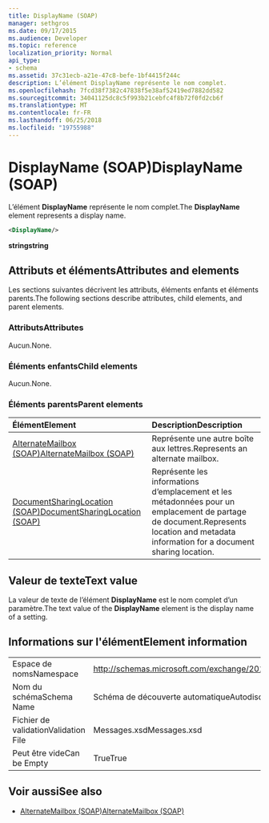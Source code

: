 ```yaml
---
title: DisplayName (SOAP)
manager: sethgros
ms.date: 09/17/2015
ms.audience: Developer
ms.topic: reference
localization_priority: Normal
api_type:
- schema
ms.assetid: 37c31ecb-a21e-47c8-befe-1bf4415f244c
description: L’élément DisplayName représente le nom complet.
ms.openlocfilehash: 7fcd38f7382c47838f5e38af52419ed7882dd582
ms.sourcegitcommit: 34041125dc8c5f993b21cebfc4f8b72f0fd2cb6f
ms.translationtype: MT
ms.contentlocale: fr-FR
ms.lasthandoff: 06/25/2018
ms.locfileid: "19755988"
---
```

# <a name="displayname-soap"></a><span data-ttu-id="7e3fa-103">DisplayName (SOAP)</span><span class="sxs-lookup"><span data-stu-id="7e3fa-103">DisplayName (SOAP)</span></span>

<span data-ttu-id="7e3fa-104">L’élément **DisplayName** représente le nom complet.</span><span class="sxs-lookup"><span data-stu-id="7e3fa-104">The **DisplayName** element represents a display name.</span></span> 
  
```XML
<DisplayName/>
```

 <span data-ttu-id="7e3fa-105">**string**</span><span class="sxs-lookup"><span data-stu-id="7e3fa-105">**string**</span></span>
## <a name="attributes-and-elements"></a><span data-ttu-id="7e3fa-106">Attributs et éléments</span><span class="sxs-lookup"><span data-stu-id="7e3fa-106">Attributes and elements</span></span>

<span data-ttu-id="7e3fa-107">Les sections suivantes décrivent les attributs, éléments enfants et éléments parents.</span><span class="sxs-lookup"><span data-stu-id="7e3fa-107">The following sections describe attributes, child elements, and parent elements.</span></span>
  
### <a name="attributes"></a><span data-ttu-id="7e3fa-108">Attributs</span><span class="sxs-lookup"><span data-stu-id="7e3fa-108">Attributes</span></span>

<span data-ttu-id="7e3fa-109">Aucun.</span><span class="sxs-lookup"><span data-stu-id="7e3fa-109">None.</span></span>
  
### <a name="child-elements"></a><span data-ttu-id="7e3fa-110">Éléments enfants</span><span class="sxs-lookup"><span data-stu-id="7e3fa-110">Child elements</span></span>

<span data-ttu-id="7e3fa-111">Aucun.</span><span class="sxs-lookup"><span data-stu-id="7e3fa-111">None.</span></span>
  
### <a name="parent-elements"></a><span data-ttu-id="7e3fa-112">Éléments parents</span><span class="sxs-lookup"><span data-stu-id="7e3fa-112">Parent elements</span></span>

|<span data-ttu-id="7e3fa-113">**Élément**</span><span class="sxs-lookup"><span data-stu-id="7e3fa-113">**Element**</span></span>|<span data-ttu-id="7e3fa-114">**Description**</span><span class="sxs-lookup"><span data-stu-id="7e3fa-114">**Description**</span></span>|
|:-----|:-----|
|[<span data-ttu-id="7e3fa-115">AlternateMailbox (SOAP)</span><span class="sxs-lookup"><span data-stu-id="7e3fa-115">AlternateMailbox (SOAP)</span></span>](alternatemailbox-soap.md) <br/> |<span data-ttu-id="7e3fa-116">Représente une autre boîte aux lettres.</span><span class="sxs-lookup"><span data-stu-id="7e3fa-116">Represents an alternate mailbox.</span></span>  <br/> |
|[<span data-ttu-id="7e3fa-117">DocumentSharingLocation (SOAP)</span><span class="sxs-lookup"><span data-stu-id="7e3fa-117">DocumentSharingLocation (SOAP)</span></span>](documentsharinglocation-soap.md) <br/> |<span data-ttu-id="7e3fa-118">Représente les informations d’emplacement et les métadonnées pour un emplacement de partage de document.</span><span class="sxs-lookup"><span data-stu-id="7e3fa-118">Represents location and metadata information for a document sharing location.</span></span>  <br/> |
   
## <a name="text-value"></a><span data-ttu-id="7e3fa-119">Valeur de texte</span><span class="sxs-lookup"><span data-stu-id="7e3fa-119">Text value</span></span>

<span data-ttu-id="7e3fa-120">La valeur de texte de l’élément **DisplayName** est le nom complet d’un paramètre.</span><span class="sxs-lookup"><span data-stu-id="7e3fa-120">The text value of the **DisplayName** element is the display name of a setting.</span></span> 
  
## <a name="element-information"></a><span data-ttu-id="7e3fa-121">Informations sur l'élément</span><span class="sxs-lookup"><span data-stu-id="7e3fa-121">Element information</span></span>

|||
|:-----|:-----|
|<span data-ttu-id="7e3fa-122">Espace de noms</span><span class="sxs-lookup"><span data-stu-id="7e3fa-122">Namespace</span></span>  <br/> |http://schemas.microsoft.com/exchange/2010/Autodiscover  <br/> |
|<span data-ttu-id="7e3fa-123">Nom du schéma</span><span class="sxs-lookup"><span data-stu-id="7e3fa-123">Schema Name</span></span>  <br/> |<span data-ttu-id="7e3fa-124">Schéma de découverte automatique</span><span class="sxs-lookup"><span data-stu-id="7e3fa-124">Autodiscover schema</span></span>  <br/> |
|<span data-ttu-id="7e3fa-125">Fichier de validation</span><span class="sxs-lookup"><span data-stu-id="7e3fa-125">Validation File</span></span>  <br/> |<span data-ttu-id="7e3fa-126">Messages.xsd</span><span class="sxs-lookup"><span data-stu-id="7e3fa-126">Messages.xsd</span></span>  <br/> |
|<span data-ttu-id="7e3fa-127">Peut être vide</span><span class="sxs-lookup"><span data-stu-id="7e3fa-127">Can be Empty</span></span>  <br/> |<span data-ttu-id="7e3fa-128">True</span><span class="sxs-lookup"><span data-stu-id="7e3fa-128">True</span></span>  <br/> |
   
## <a name="see-also"></a><span data-ttu-id="7e3fa-129">Voir aussi</span><span class="sxs-lookup"><span data-stu-id="7e3fa-129">See also</span></span>

- [<span data-ttu-id="7e3fa-130">AlternateMailbox (SOAP)</span><span class="sxs-lookup"><span data-stu-id="7e3fa-130">AlternateMailbox (SOAP)</span></span>](alternatemailbox-soap.md)

